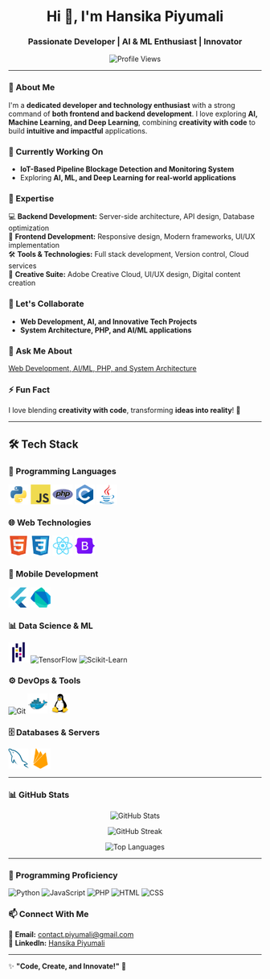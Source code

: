 <h1 align="center">Hi 👋, I'm Hansika Piyumali</h1>
<h3 align="center">Passionate Developer | AI & ML Enthusiast | Innovator</h3>

<p align="center">
  <img src="https://komarev.com/ghpvc/?username=hansika2001&label=Profile%20views&color=0e75b6&style=flat" alt="Profile Views" />
</p>

---

### 🚀 About Me  
I'm a **dedicated developer and technology enthusiast** with a strong command of **both frontend and backend development**. I love exploring **AI, Machine Learning, and Deep Learning**, combining **creativity with code** to build **intuitive and impactful** applications.  

### 🔭 Currently Working On  
- **IoT-Based Pipeline Blockage Detection and Monitoring System**  
- Exploring **AI, ML, and Deep Learning for real-world applications**  

### 🎯 Expertise  
💻 **Backend Development:** Server-side architecture, API design, Database optimization  
🎨 **Frontend Development:** Responsive design, Modern frameworks, UI/UX implementation  
🛠 **Tools & Technologies:** Full stack development, Version control, Cloud services  
🎨 **Creative Suite:** Adobe Creative Cloud, UI/UX design, Digital content creation  

### 👯 Let's Collaborate  
- **Web Development, AI, and Innovative Tech Projects**  
- **System Architecture, PHP, and AI/ML applications**  

### 💬 Ask Me About  
[Web Development, AI/ML, PHP, and System Architecture](#)  

### ⚡ Fun Fact  
I love blending **creativity with code**, transforming **ideas into reality**! 🚀  

---

## 🛠️ Tech Stack  

### 🚀 Programming Languages  
<p align="left">
  <img src="https://raw.githubusercontent.com/devicons/devicon/master/icons/python/python-original.svg" alt="Python" width="40" height="40"/>
  <img src="https://raw.githubusercontent.com/devicons/devicon/master/icons/javascript/javascript-original.svg" alt="JavaScript" width="40" height="40"/>
  <img src="https://raw.githubusercontent.com/devicons/devicon/master/icons/php/php-original.svg" alt="PHP" width="40" height="40"/>
  <img src="https://raw.githubusercontent.com/devicons/devicon/master/icons/c/c-original.svg" alt="C" width="40" height="40"/>
  <img src="https://raw.githubusercontent.com/devicons/devicon/master/icons/java/java-original.svg" alt="Java" width="40" height="40"/>
</p>

### 🌐 Web Technologies  
<p align="left">
  <img src="https://raw.githubusercontent.com/devicons/devicon/master/icons/html5/html5-original.svg" alt="HTML5" width="40" height="40"/>
  <img src="https://raw.githubusercontent.com/devicons/devicon/master/icons/css3/css3-original.svg" alt="CSS3" width="40" height="40"/>
  <img src="https://raw.githubusercontent.com/devicons/devicon/master/icons/react/react-original.svg" alt="React" width="40" height="40"/>
  <img src="https://raw.githubusercontent.com/devicons/devicon/master/icons/bootstrap/bootstrap-original.svg" alt="Bootstrap" width="40" height="40"/>
</p>

### 📱 Mobile Development  
<p align="left">
  <img src="https://raw.githubusercontent.com/devicons/devicon/master/icons/flutter/flutter-original.svg" alt="Flutter" width="40" height="40"/>
  <img src="https://raw.githubusercontent.com/devicons/devicon/master/icons/dart/dart-original.svg" alt="Dart" width="40" height="40"/>
</p>

### 📊 Data Science & ML  
<p align="left">
  <img src="https://raw.githubusercontent.com/devicons/devicon/master/icons/pandas/pandas-original.svg" alt="Pandas" width="40" height="40"/>
  <img src="https://www.vectorlogo.zone/logos/tensorflow/tensorflow-icon.svg" alt="TensorFlow" width="40" height="40"/>
  <img src="https://upload.wikimedia.org/wikipedia/commons/0/05/Scikit_learn_logo_small.svg" alt="Scikit-Learn" width="40" height="40"/>
</p>

### ⚙️ DevOps & Tools  
<p align="left">
  <img src="https://www.vectorlogo.zone/logos/git-scm/git-scm-icon.svg" alt="Git" width="40" height="40"/>
  <img src="https://raw.githubusercontent.com/devicons/devicon/master/icons/docker/docker-original.svg" alt="Docker" width="40" height="40"/>
  <img src="https://raw.githubusercontent.com/devicons/devicon/master/icons/linux/linux-original.svg" alt="Linux" width="40" height="40"/>
</p>

### 🗄️ Databases & Servers  
<p align="left">
  <img src="https://raw.githubusercontent.com/devicons/devicon/master/icons/mysql/mysql-original.svg" alt="MySQL" width="40" height="40"/>
  <img src="https://raw.githubusercontent.com/devicons/devicon/master/icons/firebase/firebase-plain.svg" alt="Firebase" width="40" height="40"/>
</p>

---

### 📊 GitHub Stats  

<p align="center">
  <img src="https://github-readme-stats.vercel.app/api?username=Hansika2001&show_icons=true&theme=radical" alt="GitHub Stats"/>
</p>

<p align="center">
  <img src="https://github-readme-streak-stats.herokuapp.com/?user=Hansika2001&theme=radical" alt="GitHub Streak"/>
</p>

<p align="center">
  <img src="https://github-readme-stats.vercel.app/api/top-langs/?username=Hansika2001&langs_count=5&layout=compact&theme=radical&hide=Jupyter%20Notebook" alt="Top Languages"/>
</p>


---

### 🚀 Programming Proficiency

![Python](https://img.shields.io/badge/Python-60%25-blue?style=flat&logo=python)
![JavaScript](https://img.shields.io/badge/JavaScript-70%25-yellow?style=flat&logo=javascript)
![PHP](https://img.shields.io/badge/PHP-80%25-purple?style=flat&logo=php)
![HTML](https://img.shields.io/badge/HTML-95%25-orange?style=flat&logo=html5)
![CSS](https://img.shields.io/badge/CSS-95%25-blue?style=flat&logo=css3)


### 📫 Connect With Me  
📩 **Email:** contact.piyumali@gmail.com  
🔗 **LinkedIn:** [Hansika Piyumali](https://www.linkedin.com/in/hansika-piyumali-a80816346)

---

✨ **"Code, Create, and Innovate!"** 🚀  
